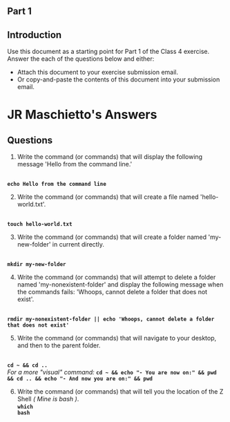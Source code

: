## Part 1

## Introduction
Use this document as a starting point for Part 1 of the Class 4 exercise. Answer the each of the questions below and either:
  - Attach this document to your exercise submission email.
  - Or copy-and-paste the contents of this document into your submission email.

<h1> JR Maschietto's Answers</h1>

## Questions
1. Write the command (or commands) that will display the following message 'Hello from the command line.'
<br>
<b><code>echo Hello from the command line</code></b>

2. Write the command (or commands) that will create a file named 'hello-world.txt'.
<br>
<b><code>touch hello-world.txt</code></b>

3. Write the command (or commands) that will create a folder named 'my-new-folder' in current directly.
<br>
<b><code>mkdir my-new-folder</code></b>

4. Write the command (or commands) that will attempt to delete a folder named 'my-nonexistent-folder' and display the following message when the commands fails: 'Whoops, cannot delete a folder that does not exist'.
<br>
<b><code>rmdir my-nonexistent-folder || echo 'Whoops, cannot delete a folder that does not exist'</code></b>

5. Write the command (or commands) that will navigate to your desktop, and then to the parent folder.
<br>
<b><code>cd ~ && cd ..</code></b>
<br>
<i>For a more "visual" command:</i>
<b><code>cd ~ && echo "- You are now on:" && pwd && cd .. && echo "- And now you are on:" && pwd</code></b>

6. Write the command (or commands) that will tell you the location of the Z Shell <i>( Mine is bash )</i>.<br>
<b><code>which bash</code></b>
